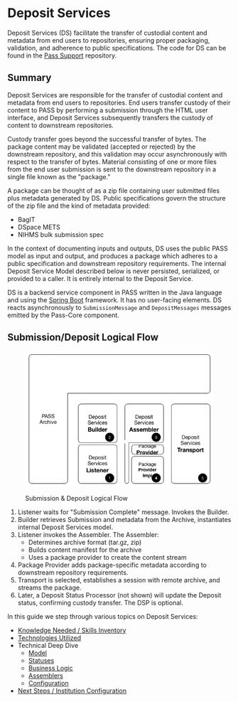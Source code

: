 # Deposit Services

Deposit Services (DS) facilitate the transfer of custodial content and metadata from end users to repositories, 
ensuring proper packaging, validation, and adherence to public specifications. The code for DS can be found in 
the [Pass Support](https://github.com/eclipse-pass/pass-support/tree/main/pass-deposit-services) repository.

## Summary

Deposit Services are responsible for the transfer of custodial content and metadata from end users to repositories. 
End users transfer custody of their content to PASS by performing a submission through the HTML user interface, and 
Deposit Services subsequently transfers the custody of content to downstream repositories.

Custody transfer goes beyond the successful transfer of bytes. The package content may be validated 
(accepted or rejected) by the downstream repository, and this validation may occur asynchronously with respect to the 
transfer of bytes. Material consisting of one or more files from the end user submission is sent to the downstream 
repository in a single file known as the "package."

A package can be thought of as a zip file containing user submitted files plus metadata generated by DS. Public 
specifications govern the structure of the zip file and the kind of metadata provided:
- BagIT
- DSpace METS
- NIHMS bulk submission spec

In the context of documenting inputs and outputs, DS uses the public PASS model as input and output, and produces a
package which adheres to a public specification and downstream repository requirements. The internal Deposit Service
Model described below is never persisted, serialized, or provided to a caller. It is entirely internal to the Deposit
Service.

DS is a backend service component in PASS written in the Java language and using the 
[Spring Boot](https://spring.io/projects/spring-boot) framework. It has no user-facing elements. DS reacts 
asynchronously to `SubmissionMessage` and `DepositMessages` messages emitted by the Pass-Core component.

## Submission/Deposit Logical Flow

<figure><img src="../../.gitbook/assets/ds-flow.png" alt=""><figcaption><p>Submission & Deposit Logical Flow</p></figcaption></figure>

1. Listener waits for "Submission Complete" message. Invokes the Builder.
2. Builder retrieves Submission and metadata from the Archive, instantiates internal Deposit Services model.
3. Listener invokes the Assembler. The Assembler:
   * Determines archive format (tar.gz, zip)
   * Builds content manifest for the archive
   * Uses a package provider to create the content stream
4. Package Provider adds package-specific metadata according to downstream repository requirements.
5. Transport is selected, establishes a session with remote archive, and streams the package.
6. Later, a Deposit Status Processor (not shown) will update the Deposit status, confirming custody transfer. The DSP is
   optional.

In this guide we step through various topics on Deposit Services:

- [Knowledge Needed / Skills Inventory](./ds-know-need.md)
- [Technologies Utilized](./ds-tech-util.md)
- Technical Deep Dive
  - [Model](./ds-model.md)
  - [Statuses](./ds-status.md)
  - [Business Logic](./ds-business.md)
  - [Assemblers](./ds-assemblers.md)
  - [Configuration](./ds-configuration.md)
- [Next Steps / Institution Configuration](./ds-new-institution.md)
